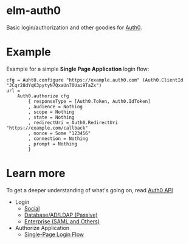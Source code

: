 # elm-auth0

Basic login/authorization and other goodies for [Auth0](https://auth0.com).

# Example

Example for a simple **Single Page Application** login flow:
```
cfg = Auht0.configure "https://example.auth0.com" (Auth0.ClientId "JCqr28dYqK3pytyN7QxaUn70Uai9TaZx")
url =
    Auth0.authorize cfg
        { responseType = [Auth0.Token, Auth0.IdToken]
        , audience = Nothing
        , scope = Nothing
        , state = Nothing
        , redirectUri = Auth0.RedirectUri "https://example.com/callback"
        , nonce = Some "123456"
        , connection = Nothing
        , prompt = Nothing
        }
```
# Learn more
To get a deeper understanding of what's going on, read [Auth0 API](https://auth0.com/docs/api/authentication)
- Login
    - [Social](https://auth0.com/docs/api/authentication#social)
    - [Database/AD/LDAP (Passive)](https://auth0.com/docs/api/authentication#database-ad-ldap-passive-)
    - [Enterprise (SAML and Others)](https://auth0.com/docs/api/authentication#enterprise-saml-and-others-)
- Authorize Application
    - [Single-Page Login Flow](https://auth0.com/docs/api/authentication#single-page-login-flow)